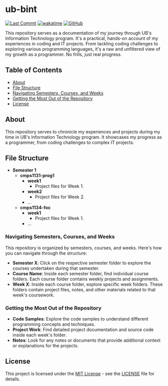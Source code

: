 # ub-bint

[![Last Commit](https://img.shields.io/github/last-commit/jennxsierra/ub-bint?style=plastic&color=blue)](https://github.com/jennxsierra/ub-bint)
[![wakatime](https://wakatime.com/badge/github/jennxsierra/ub-bint.svg?style=plastic&color=blue)](https://wakatime.com/badge/github/jennxsierra/ub-bint)
[![GitHub](https://img.shields.io/github/license/jennxsierra/ub-bint?style=plastic&color=blue)](https://github.com/jennxsierra/ub-bint/blob/main/LICENSE)

This repository serves as a documentation of my journey through UB's Information Technology program. It's a practical, hands-on account of my experiences in coding and IT projects. From tackling coding challenges to exploring various programming languages, it's a raw and unfiltered view of my growth as a programmer. No frills, just real progress.

## Table of Contents

- [About](#about)
- [File Structure](#file-structure)
- [Navigating Semesters, Courses, and Weeks](#navigating-semesters-courses-and-weeks)
- [Getting the Most Out of the Repository](#getting-the-most-out-of-the-repository)
- [License](#license)

## About

This repository serves to chronicle my experiences and projects during my time in UB's Information Technology program. It showcases my progress as a programmer, from coding challenges to complex IT projects.

## File Structure

- **Semester 1**
    - **cmps1131-prog1**
        - **week1**
            - Project files for Week 1.
        - **week2**
            - Project files for Week 2.
        - ...
    - **cmps1134-foc**
        - **week1**
            - Project files for Week 1.
        - ...

### Navigating Semesters, Courses, and Weeks

This repository is organized by semesters, courses, and weeks. Here's how you can navigate through the structure:

- **Semester X**: Click on the respective semester folder to explore the courses undertaken during that semester.
- **Course Name**: Inside each semester folder, find individual course folders. Each course folder contains weekly projects and assignments.
- **Week X**: Inside each course folder, explore specific week folders. These folders contain project files, notes, and other materials related to that week's coursework.

### Getting the Most Out of the Repository

- **Code Samples**: Explore the code samples to understand different programming concepts and techniques.
- **Project Work**: Find detailed project documentation and source code inside each week's folder.
- **Notes**: Look for any notes or documents that provide additional context or explanations for the projects.

## License

This project is licensed under the [MIT License](LICENSE) - see the [LICENSE](LICENSE) file for details.
